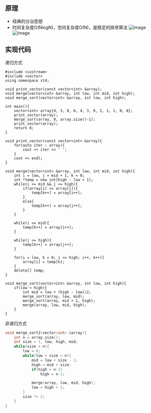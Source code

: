 ## 原理
- 经典的分治思想
- 时间复杂度O(NlogN)，空间复杂度O(N)，是稳定的排序算法
![image](https://img-blog.csdnimg.cn/20190313201623880.png?x-oss-process=image/watermark,type_ZmFuZ3poZW5naGVpdGk,shadow_10,text_aHR0cHM6Ly9ibG9nLmNzZG4ubmV0L2FhYmJjYzEzMg==,size_16,color_FFFFFF,t_70)
![image](https://img-blog.csdnimg.cn/20190313201838372.png?x-oss-process=image/watermark,type_ZmFuZ3poZW5naGVpdGk,shadow_10,text_aHR0cHM6Ly9ibG9nLmNzZG4ubmV0L2FhYmJjYzEzMg==,size_16,color_FFFFFF,t_70)

## 实现代码

递归方式
```
#include <iostream>
#include <vector>
using namespace std;

void print_vector(const vector<int> &array);
void merge(vector<int> &array, int low, int mid, int high);
void merge_sort(vector<int> &array, int low, int high);

int main(){
    vector<int> array{4, 3, 8, 6, 4, 3, 9, 2, 1, 1, 0, 8};
    print_vector(array);
    merge_sort(array, 0, array.size()-1);
    print_vector(array);
    return 0;
}

void print_vector(const vector<int> &array){
    for(auto iter : array){
        cout << iter << ' ';
    }
    cout << endl;
}

void merge(vector<int> &array, int low, int mid, int high){
    int i = low, j = mid + 1, k = 0;
    int *temp = new int[high - low + 1];
    while(i <= mid && j <= high){
        if(array[i] <= array[j]){
            temp[k++] = array[i++];
        }
        else{
            temp[k++] = array[j++];
        }
    }

    while(i <= mid){
        temp[k++] = array[i++];
    }

    while(j <= high){
        temp[k++] = array[j++];
    }

    for(i = low, k = 0; i <= high; i++, k++){
        array[i] = temp[k];
    }
    delete[] temp;
}

void merge_sort(vector<int> &array, int low, int high){
    if(low < high){
        int mid = low + (high - low)/2;
        merge_sort(array, low, mid);
        merge_sort(array, mid + 1, high);
        merge(array, low, mid, high);
    }
}
```

非递归方式
```cpp
void merge_sort2(vector<int> &array){
    int n = array.size();
    int size = 1, low, high, mid;
    while(size < n){
        low = 0;
        while(low + size < n){
            mid = low + size - 1;
            high = mid + size;
            if(high > n-1)
                high = n-1;

            merge(array, low, mid, high);
            low = high + 1;
        }
        size *= 2;
    }
}
```
